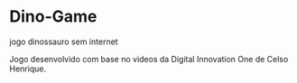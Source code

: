 # Dino-Game
jogo dinossauro sem internet

Jogo desenvolvido com base no videos da Digital Innovation One de Celso Henrique.
